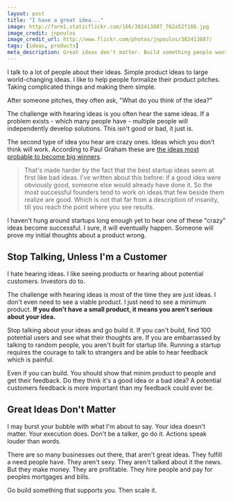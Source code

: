 ```yaml
---
layout: post
title: "I have a great idea..."
image: http://farm1.staticflickr.com/166/382413887_762a52f166.jpg
image_credit: jnpoulos
image_credit_url: http://www.flickr.com/photos/jnpoulos/382413887/
tags: [ideas, products]
meta_description: Great ideas don't matter. Build something people want and love.
---
```


I talk to a lot of people about their ideas. Simple product ideas to large world-changing ideas. I like to help people formalize their product pitches. Taking complicated things and making them simple.

After someone pitches, they often ask, "What do you think of the idea?"

The challenge with hearing ideas is you often hear the same ideas. If a problem exists - which many people have - multiple people will independently develop solutions. This isn't good or bad, it just is.

The second type of idea you hear are crazy ones. Ideas which you don't think will work. According to Paul Graham these are [the ideas most probable to become big winners][1].

> That's made harder by the fact that the best startup ideas seem at first like bad ideas. I've written about this before: if a good idea were obviously good, someone else would already have done it. So the most successful founders tend to work on ideas that few beside them realize are good. Which is not that far from a description of insanity, till you reach the point where you see results.

I haven't hung around startups long enough yet to hear one of these "crazy" ideas become successful. I sure, it will eventually happen. Someone will prove my initial thoughts about a product wrong.

## Stop Talking, Unless I'm a Customer

I hate hearing ideas. I like seeing products or hearing about potential customers. Investors do to.

The challenge with hearing ideas is most of the time they are just ideas. I don't even need to see a viable product. I just need to see a minimum product. __If you don't have a small product, it means you aren't serious about your idea.__

Stop talking about your ideas and go build it. If you can't build, find 100 potential users and see what their thoughts are. If you are embarrassed by talking to random people, you aren't built for startup life. Running a startup requires the courage to talk to strangers and be able to hear feedback which is painful.

Even if you can build. You should show that minim product to people and get their feedback. Do they think it's a good idea or a bad idea? A potential customers feedback is more important than my feedback could ever be.

## Great Ideas Don't Matter

I may burst your bubble with what I'm about to say. Your idea doesn't matter. Your execution does. Don't be a talker, go do it. Actions speak louder than words.

There are so many businesses out there, that aren't great ideas. They fulfill a need people have. They aren't sexy. They aren't talked about it the news. But they make money. They are profitable. They hire people and pay for peoples mortgages and bills.

Go build something that supports you. Then scale it.

[1]: http://www.paulgraham.com/swan.html